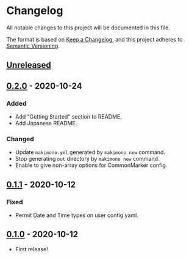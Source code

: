 # Changelog
All notable changes to this project will be documented in this file.

The format is based on [Keep a Changelog](https://keepachangelog.com/en/1.0.0/),
and this project adheres to [Semantic Versioning](https://semver.org/spec/v2.0.0.html).

## [Unreleased]

## [0.2.0] - 2020-10-24

### Added

- Add "Getting Started" section to README.
- Add Japanese README. 

### Changed

- Update `makimono.yml` generated by `makimono new` command.
- Stop generating `out` directory by `makimono new` command.
- Enable to give non-array options for CommonMarker config. 

## [0.1.1] - 2020-10-12

### Fixed

- Permit Date and Time types on user config yaml.

## [0.1.0] - 2020-10-12

- First release!

[Unreleased]: https://github.com/fuji-nakahara/makimono/compare/v0.2.0...HEAD
[0.2.0]: https://github.com/fuji-nakahara/makimono/compare/v0.1.1...v0.2.0
[0.1.1]: https://github.com/fuji-nakahara/makimono/compare/v0.1.0...v0.1.1
[0.1.0]: https://github.com/fuji-nakahara/makimono/releases/tag/v0.1.0
